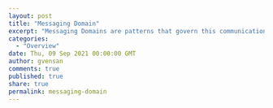 ```yaml
---
layout: post
title: "Messaging Domain"
excerpt: "Messaging Domains are patterns that govern this communication: <br/>- point-to-point messaging and <br/>- publish/subscribe messaging."
categories:
  - "Overview"
date: Thu, 09 Sep 2021 00:00:00 GMT
author: gvensan
comments: true
published: true
share: true
permalink: messaging-domain
---
```

